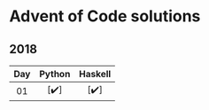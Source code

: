 # Advent of Code solutions

## 2018


| Day |Python | Haskell |
|:---:|:---:|:---:|
| 01 | [:heavy_check_mark:] | [:heavy_check_mark:]|
